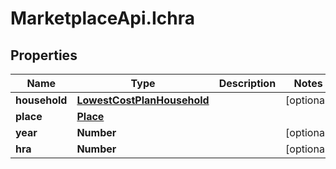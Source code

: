 # MarketplaceApi.Ichra

## Properties
Name | Type | Description | Notes
------------ | ------------- | ------------- | -------------
**household** | [**LowestCostPlanHousehold**](LowestCostPlanHousehold.md) |  | [optional] 
**place** | [**Place**](Place.md) |  | 
**year** | **Number** |  | [optional] 
**hra** | **Number** |  | [optional] 


